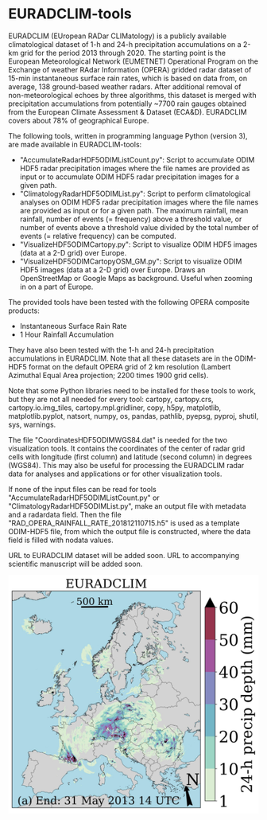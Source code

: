 # EURADCLIM-tools
EURADCLIM (EUropean RADar CLIMatology) is a publicly available climatological dataset of 1-h and 24-h precipitation accumulations on a 2-km grid for the period 2013 through 2020. The starting point is the European Meteorological Network (EUMETNET) Operational Program on the Exchange of weather RAdar Information (OPERA) gridded radar dataset of 15-min instantaneous surface rain rates, which is based on data from, on average, 138 ground-based weather radars. After additional removal of non-meteorological echoes by three algorithms, this dataset is merged with precipitation accumulations from potentially ~7700 rain gauges obtained from the European Climate Assessment & Dataset (ECA&D). EURADCLIM covers about 78\% of geographical Europe.

The following tools, written in programming language Python (version 3), are made available in EURADCLIM-tools:
- "AccumulateRadarHDF5ODIMListCount.py": Script to accumulate ODIM HDF5 radar precipitation images where the file names are provided as input or to accumulate ODIM HDF5 radar precipitation images for a given path.
- "ClimatologyRadarHDF5ODIMList.py": Script to perform climatological analyses on ODIM HDF5 radar precipitation images where the file names are provided as input or for a given path. The maximum rainfall, mean rainfall, number of events (= frequency) above a threshold value, or number of events above a threshold value divided by the total number of events (= relative frequency) can be computed.
- "VisualizeHDF5ODIMCartopy.py": Script to visualize ODIM HDF5 images (data at a 2-D grid) over Europe.
- "VisualizeHDF5ODIMCartopyOSM_GM.py": Script to visualize ODIM HDF5 images (data at a 2-D grid) over Europe. Draws an OpenStreetMap or Google Maps as background. Useful when zooming in on a part of Europe.

The provided tools have been tested with the following OPERA composite products:
- Instantaneous Surface Rain Rate
- 1 Hour Rainfall Accumulation

They have also been tested with the 1-h and 24-h precipitation accumulations in EURADCLIM. Note that all these datasets are in the ODIM-HDF5 format on the default OPERA grid of 2 km resolution (Lambert Azimuthal Equal Area projection; 2200 times 1900 grid cells).

Note that some Python libraries need to be installed for these tools to work, but they are not all needed for every tool: cartopy, cartopy.crs, cartopy.io.img_tiles, cartopy.mpl.gridliner, copy, h5py, matplotlib, matplotlib.pyplot, natsort, numpy, os, pandas, pathlib, pyepsg, pyproj, shutil, sys, warnings.

The file "CoordinatesHDF5ODIMWGS84.dat" is needed for the two visualization tools. It contains the coordinates of the center of radar grid cells with longitude (first column) and latitude (second column) in degrees (WGS84). This may also be useful for processing the EURADCLIM radar data for analyses and applications or for other visualization tools.

If none of the input files can be read for tools "AccumulateRadarHDF5ODIMListCount.py" or "ClimatologyRadarHDF5ODIMList.py", make an output file with metadata and a radardata field. Then the file "RAD_OPERA_RAINFALL_RATE_201812110715.h5" is used as a template ODIM-HDF5 file, from which the output file is constructed, where the data field is filled with nodata values. 

URL to EURADCLIM dataset will be added soon.
URL to accompanying scientific manuscript will be added soon.

![](RAD_OPERA_24H_RAINFALL_ACCUMULATION_201305311400_EURADCLIM.jpg)

